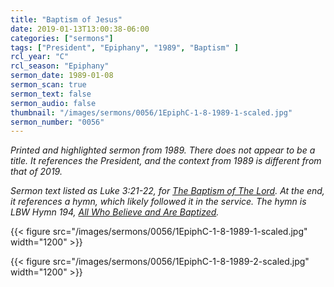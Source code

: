 ```yaml
---
title: "Baptism of Jesus"
date: 2019-01-13T13:00:38-06:00
categories: ["sermons"]
tags: ["President", "Epiphany", "1989", "Baptism" ]
rcl_year: "C"
rcl_season: "Epiphany"
sermon_date: 1989-01-08
sermon_scan: true
sermon_text: false
sermon_audio: false
thumbnail: "/images/sermons/0056/1EpiphC-1-8-1989-1-scaled.jpg"
sermon_number: "0056"
---
```


_Printed and highlighted sermon from 1989. There does not appear to be a title. It references the President, and the context from 1989 is different from that of 2019._

<!--more-->

_Sermon text listed as Luke 3:21-22, for [The Baptism of The Lord](https://lectionary.library.vanderbilt.edu/texts.php?id=107). At the end, it references a hymn, which likely followed it in the service. The hymn is LBW Hymn 194, [All Who Believe and Are Baptized](https://hymnary.org/hymn/LBoW1978/194)._

{{< figure src="/images/sermons/0056/1EpiphC-1-8-1989-1-scaled.jpg" width="1200" >}}

{{< figure src="/images/sermons/0056/1EpiphC-1-8-1989-2-scaled.jpg" width="1200" >}}